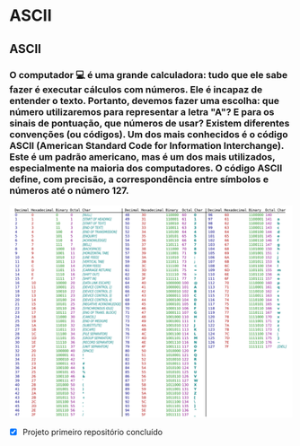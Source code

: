 # ASCII

## ASCII
 
### O computador :computer: é uma grande calculadora: tudo que ele sabe fazer é executar cálculos com números. Ele é incapaz de entender o texto. Portanto, devemos fazer uma escolha: que número utilizaremos para representar a letra "A"? E para os sinais de pontuação, que números de usar? Existem diferentes convenções (ou códigos). Um dos mais conhecidos é o código ASCII (American Standard Code for Information Interchange). Este é um padrão americano, mas é um dos mais utilizados, especialmente na maioria dos computadores. O código ASCII define, com precisão, a correspondência entre símbolos e números até o número 127.

<img src="img\ascii.png">

- [x] Projeto primeiro repositório concluído

